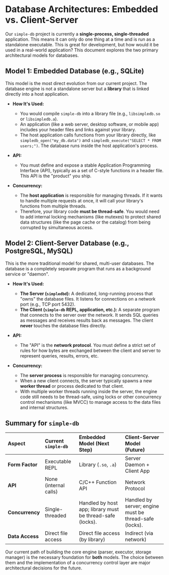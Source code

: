 # Database Architectures: Embedded vs. Client-Server

Our `simple-db` project is currently a **single-process, single-threaded** application. This means it can only do one thing at a time and is run as a standalone executable. This is great for development, but how would it be used in a real-world application? This document explores the two primary architectural models for databases.

## Model 1: Embedded Database (e.g., SQLite)

This model is the most direct evolution from our current project. The database engine is not a standalone server but a **library** that is linked directly into a host application.



*   **How It's Used:**
    *   You would compile `simple-db` into a library file (e.g., `libsimpledb.so` or `libsimpledb.a`).
    *   An application (like a web server, desktop software, or mobile app) includes your header files and links against your library.
    *   The host application calls functions from your library directly, like `simpledb_open("my_db.data")` and `simpledb_execute("SELECT * FROM users;")`. The database runs inside the host application's process.

*   **API:**
    *   You must define and expose a stable Application Programming Interface (API), typically as a set of C-style functions in a header file. This API is the "product" you ship.

*   **Concurrency:**
    *   The **host application** is responsible for managing threads. If it wants to handle multiple requests at once, it will call your library's functions from multiple threads.
    *   Therefore, your library code **must be thread-safe**. You would need to add internal locking mechanisms (like mutexes) to protect shared data structures (like the page cache or the catalog) from being corrupted by simultaneous access.

## Model 2: Client-Server Database (e.g., PostgreSQL, MySQL)

This is the more traditional model for shared, multi-user databases. The database is a completely separate program that runs as a background service or "daemon".



*   **How It's Used:**
    *   **The Server (`simpledbd`):** A dedicated, long-running process that "owns" the database files. It listens for connections on a network port (e.g., TCP port 5432).
    *   **The Client (`simple-db` REPL, application, etc.):** A separate program that connects to the server over the network. It sends SQL queries as messages and receives results back as messages. The client **never** touches the database files directly.

*   **API:**
    *   The "API" is the **network protocol**. You must define a strict set of rules for how bytes are exchanged between the client and server to represent queries, results, errors, etc.

*   **Concurrency:**
    *   The **server process** is responsible for managing concurrency.
    *   When a new client connects, the server typically spawns a new **worker thread** or process dedicated to that client.
    *   With multiple worker threads running inside the server, the engine code still needs to be thread-safe, using locks or other concurrency control mechanisms (like MVCC) to manage access to the data files and internal structures.

## Summary for `simple-db`

| Aspect | Current `simple-db` | Embedded Model (Next Step) | Client-Server Model (Future) |
| :--- | :--- | :--- | :--- |
| **Form Factor** | Executable REPL | Library (`.so`, `.a`) | Server Daemon + Client App |
| **API** | None (internal calls) | C/C++ Function API | Network Protocol |
| **Concurrency** | Single-threaded | Handled by host app; library must be thread-safe (locks). | Handled by server; engine must be thread-safe (locks). |
| **Data Access** | Direct file access | Direct file access (by library) | Indirect (via network) |

Our current path of building the core engine (parser, executor, storage manager) is the necessary foundation for **both** models. The choice between them and the implementation of a concurrency control layer are major architectural decisions for the future.